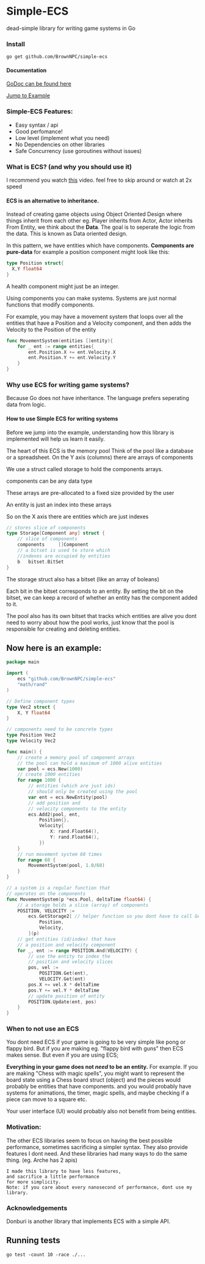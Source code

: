 # Simple-ECS
dead-simple library for writing
game systems in Go

### Install
```go get github.com/BrownNPC/simple-ecs```

#### Documentation
[GoDoc can be found here](https://pkg.go.dev/github.com/BrownNPC/simple-ecs#pkg-variables)

[Jump to Example](https://github.com/BrownNPC/simple-ecs?tab=readme-ov-file#now-here-is-an-example)

### Simple-ECS Features:
- Easy syntax / api
- Good perfomance!
- Low level (implement what you need)
- No Dependencies on other libraries
- Safe Concurrency (use goroutines without issues)


### What is ECS? (and why you should use it)
I recommend you watch [this](https://www.youtube.com/watch?v=JxI3Eu5DPwE)
video. feel free to skip around
or watch at 2x speed

#### ECS is an alternative to inheritance.


Instead of creating game objects using Object Oriented Design where
things inherit from each other eg.
Player inherits from Actor, Actor inherits From Entity,
we
think about the **Data**. The goal is to
seperate the logic from the data.
This is known as
Data oriented design.

In this pattern, we have entities
which have components.
**Components are pure-data**
for example a position component
might look like this:
```go
type Position struct{
  X,Y float64
}
```
A health component might
just be an integer.

Using components you can make systems.
Systems are just normal functions that
modify components.

For example, you may have a movement system
that loops over all the entities that
have a Position and a Velocity component,
and then
adds the Velocity to the Position of the entity

```go
func MovementSystem(entities []entity){
	for _ ent := range entities{
		ent.Position.X += ent.Velocity.X
		ent.Position.Y += ent.Velocity.Y
	}
}
```

### Why use ECS for writing game systems? 
  Because Go does not have inheritance.
  The language prefers seperating data from
  logic.
#### How to use Simple ECS for writing systems
Before we jump into the example, understanding how
this library is implemented will help us learn it easily.

The heart of this ECS is the memory pool
Think of the pool like a database or a spreadsheet.
On the Y axis (columns) there are arrays of components

We use a struct called storage to hold the components arrays.

components can be any data type

These arrays are pre-allocated to a fixed size provided by the user

An entity is just an index into these arrays

So on the X axis there are entities which are just indexes
```go
// stores slice of components
type Storage[Component any] struct {
	// slice of components
	components     []Component
	// a bitset is used to store which
	//indexes are occupied by entities
	b   bitset.BitSet
}
```
The storage struct also has a bitset (like an array of boleans)

Each bit in the bitset corresponds to an entity.
By setting the bit on the bitset, we can keep
a record of whether an entity has the component added to it.

The pool also has its own bitset that tracks which entities are alive
you dont need to worry about how the pool works, just know that the
pool is responsible for creating and deleting entities.

## Now here is an example:
```go
package main

import (
	ecs "github.com/BrownNPC/simple-ecs"
	"math/rand"
)

// Define component types
type Vec2 struct {
	X, Y float64
}

// components need to be concrete types
type Position Vec2
type Velocity Vec2

func main() {
	// create a memory pool of component arrays
	// the pool can hold a maximum of 1000 alive entities
	var pool = ecs.New(1000)
	// create 1000 entities
	for range 1000 {
		// entities (which are just ids)
		// should only be created using the pool
		var ent = ecs.NewEntity(pool)
		// add position and
		// velocity components to the entity
		ecs.Add2(pool, ent,
			Position{},
			Velocity{
				X: rand.Float64(),
				Y: rand.Float64(),
			})
	}
	// run movement system 60 times
	for range 60 {
		MovementSystem(pool, 1.0/60)
	}
}

// a system is a regular function that
// operates on the components
func MovementSystem(p *ecs.Pool, deltaTime float64) {
	// a storage holds a slice (array) of components
	POSITION, VELOCITY :=
		ecs.GetStorage2[ // helper function so you dont have to call GetStorage twice
			Position,
			Velocity,
		](p)
	// get entities (id/index) that have
	// a position and velocity component
	for _, ent := range POSITION.And(VELOCITY) {
		// use the entity to index the
		// position and velocity slices
		pos, vel :=
			POSITION.Get(ent),
			VELOCITY.Get(ent)
		pos.X += vel.X * deltaTime
		pos.Y += vel.Y * deltaTime
		// update position of entity
		POSITION.Update(ent, pos)
	}
}
```

### When to not use an ECS
You dont need ECS if your game is going to be very simple
like pong or flappy bird. But if you are making eg. "flappy bird with guns"
then ECS makes sense.
But even if you are using ECS;

**Everything in your game does not *need* to be an entity.**
For example. If you are making "Chess with magic spells",
you might want to represent the board state using a Chess board struct (object)
and the pieces would probably be entities that have components. and you would
probably have systems for animations, the timer, magic spells, and maybe
checking if a piece can move to a square etc.

Your user interface (UI) would probably also not benefit from being entities.

### Motivation:
  The other ECS libraries seem
  to focus on having the best
  possible performance,
  sometimes sacrificing a
  simpler syntax. They also provide features
  I dont need.
  And these libraries had
  many ways to do
  the same thing. (eg. Arche has 2 apis)

	I made this library to have less features,
	and sacrifice a little performance
	for more simplicity.
	Note: if you care about every nanosecond of performance, dont use my library.

### Acknowledgements
  Donburi is another library that
  implements ECS with a simple API.


## Running tests
`go test -count 10 -race ./...`
